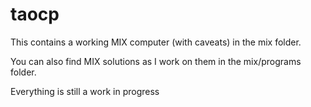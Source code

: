 # taocp

This contains a working MIX computer (with caveats) in the mix folder. 

You can also find MIX solutions as I work on them in the mix/programs folder.

Everything is still a work in progress
